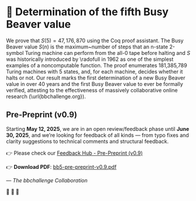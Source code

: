 # 🦫 Determination of the fifth Busy Beaver value

We prove that $S(5) = 47,176,870$ using the Coq proof assistant. The Busy Beaver value $S(n)$ is the maximum~number of steps that an n-state 2-symbol Turing machine can perform from the all-0 tape before halting and $S$ was historically introduced by \radofull in 1962 as one of the simplest examples of a noncomputable function.  The proof enumerates 181,385,789 Turing machines with 5 states, and, for each machine, decides whether it halts or not.
    Our result marks the first determination of a new Busy Beaver value in over 40 years and the first Busy Beaver value to ever be formally verified, attesting to the effectiveness of massively collaborative online research (\url{bbchallenge.org}).

## Pre-Preprint (v0.9)

Starting **May 12, 2025**, we are in an open review/feedback phase until **June 30, 2025**, and we’re looking for feedback of all kinds — from typo fixes and clarity suggestions to technical comments and structural feedback.


👉 Please check our [Feedback Hub - Pre-Preprint (v0.9)](https://github.com/bbchallenge/bbchallenge-paper/issues/9)

👉 **Download PDF**: [bb5-pre-preprint-v0.9.pdf](https://github.com/bbchallenge/bbchallenge-paper/releases/download/pre-preprint-v0.9/bb5-pre-preprint-v0.9.pdf)

_— The bbchallenge Collaboration_

🦫 🦫 🦫
